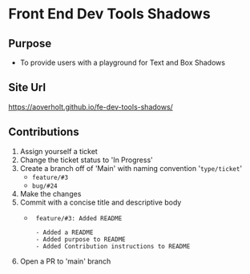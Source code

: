 # Front End Dev Tools Shadows
## Purpose
- To provide users with a playground for Text and Box Shadows

## Site Url
https://aoverholt.github.io/fe-dev-tools-shadows/

## Contributions
1. Assign yourself a ticket
2. Change the ticket status to 'In Progress'
3. Create a branch off of 'Main' with naming convention '```type/ticket```'
   - ```feature/#3```
   - ```bug/#24```
4. Make the changes
5. Commit with a concise title and descriptive body
   - ```
      feature/#3: Added README

      - Added a README 
      - Added purpose to README
      - Added Contribution instructions to README
6. Open a PR to 'main' branch
